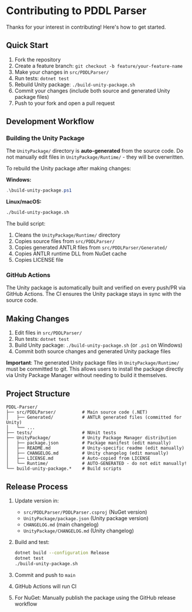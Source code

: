 # Contributing to PDDL Parser

Thanks for your interest in contributing! Here's how to get started.

## Quick Start

1. Fork the repository
2. Create a feature branch: `git checkout -b feature/your-feature-name`
3. Make your changes in `src/PDDLParser/`
4. Run tests: `dotnet test`
5. Rebuild Unity package: `./build-unity-package.sh`
6. Commit your changes (include both source and generated Unity package files)
7. Push to your fork and open a pull request

## Development Workflow

### Building the Unity Package

The `UnityPackage/` directory is **auto-generated** from the source code. Do not manually edit files in `UnityPackage/Runtime/` - they will be overwritten.

To rebuild the Unity package after making changes:

**Windows:**
```powershell
.\build-unity-package.ps1
```

**Linux/macOS:**
```bash
./build-unity-package.sh
```

The build script:
1. Cleans the `UnityPackage/Runtime/` directory
2. Copies source files from `src/PDDLParser/`
3. Copies generated ANTLR files from `src/PDDLParser/Generated/`
4. Copies ANTLR runtime DLL from NuGet cache
5. Copies LICENSE file

### GitHub Actions

The Unity package is automatically built and verified on every push/PR via GitHub Actions. The CI ensures the Unity package stays in sync with the source code.

## Making Changes

1. Edit files in `src/PDDLParser/`
2. Run tests: `dotnet test`
3. Build Unity package: `./build-unity-package.sh` (or `.ps1` on Windows)
4. Commit both source changes and generated Unity package files

**Important**: The generated Unity package files in `UnityPackage/Runtime/` must be committed to git. This allows users to install the package directly via Unity Package Manager without needing to build it themselves.

## Project Structure

```
PDDL-Parser/
├── src/PDDLParser/          # Main source code (.NET)
│   ├── Generated/           # ANTLR generated files (committed for Unity)
│   └── ...
├── tests/                   # NUnit tests
├── UnityPackage/            # Unity Package Manager distribution
│   ├── package.json         # Package manifest (edit manually)
│   ├── README.md            # Unity-specific readme (edit manually)
│   ├── CHANGELOG.md         # Unity changelog (edit manually)
│   ├── LICENSE.md           # Auto-copied from LICENSE
│   └── Runtime/             # AUTO-GENERATED - do not edit manually!
└── build-unity-package.*    # Build scripts
```

## Release Process

1. Update version in:
   - `src/PDDLParser/PDDLParser.csproj` (NuGet version)
   - `UnityPackage/package.json` (Unity package version)
   - `CHANGELOG.md` (main changelog)
   - `UnityPackage/CHANGELOG.md` (Unity changelog)

2. Build and test:
   ```bash
   dotnet build --configuration Release
   dotnet test
   ./build-unity-package.sh
   ```

3. Commit and push to `main`

4. GitHub Actions will run CI

5. For NuGet: Manually publish the package using the GitHub release workflow
